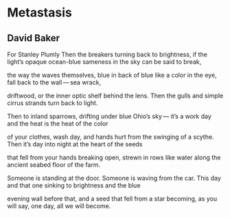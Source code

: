 # Metastasis
## David Baker
For Stanley Plumly
Then the breakers turning back to brightness, if the light’s
opaque ocean-blue sameness in the sky can be said to break,

the way the waves themselves, blue in back of blue
like a color in the eye, fall back to the wall — sea wrack,

driftwood, or the inner optic shelf behind the lens.
Then the gulls and simple cirrus strands turn back to light.

Then to inland sparrows, drifting under blue Ohio’s sky —
it’s a work day and the heat is the heat of the color

of your clothes, wash day, and hands hurt from the swinging of a scythe.
Then it’s day into night at the heart of the seeds

that fell from your hands breaking open, strewn in rows
like water along the ancient seabed floor of the farm.

Someone is standing at the door. Someone is waving from the car.
This day and that one sinking to brightness and the blue

evening wall before that, and a seed that fell from a star
becoming, as you will say, one day, all we will become.